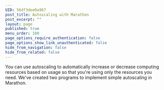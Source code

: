 ```yaml
---
UID: 56df3dee0a967
post_title: Autoscaling with Marathon
post_excerpt: ""
layout: page
published: true
menu_order: 100
page_options_require_authentication: false
page_options_show_link_unauthenticated: false
hide_from_navigation: false
hide_from_related: false
---
```

<p>You can use autoscaling to automatically increase or decrease computing resources based on usage so that you're using only the resources you need. We've created two programs to implement simple autoscaling in Marathon.</p>